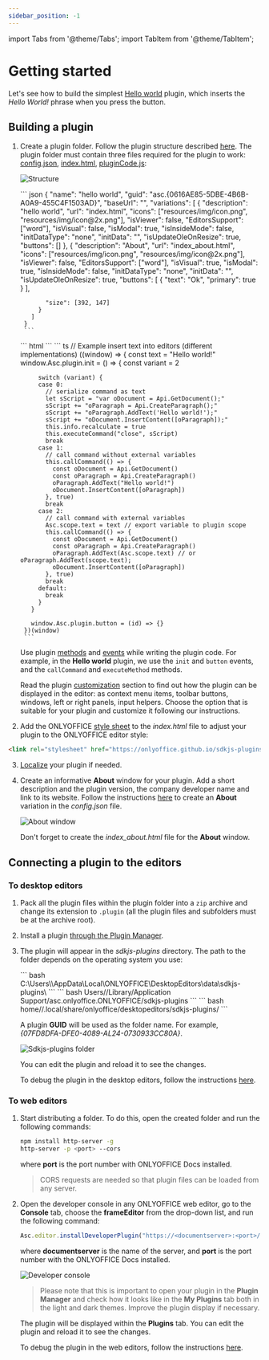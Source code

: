 ```yaml
---
sidebar_position: -1
---
```


import Tabs from '@theme/Tabs';
import TabItem from '@theme/TabItem';


# Getting started

Let's see how to build the simplest [Hello world](https://github.com/ONLYOFFICE/sdkjs-plugins/tree/master/helloworld) plugin, which inserts the *Hello World!* phrase when you press the button.

## Building a plugin

1. Create a plugin folder. Follow the plugin structure described [here](../structure/manifest/manifest.md). The plugin folder must contain three files required for the plugin to work: [config.json](../structure/manifest/manifest.md), [index.html](../structure/entry-point.md), [pluginCode.js](../interacting-with-editors/overview/overview.md):

   ![Structure](/assets/images/plugins/plugins-structure.png)

   <Tabs>
      <TabItem value="config" label="config.json">
        ``` json
        {
          "name": "hello world",
          "guid": "asc.{0616AE85-5DBE-4B6B-A0A9-455C4F1503AD}",
          "baseUrl": "",
          "variations": [
            {
              "description": "hello world",
              "url": "index.html",
              "icons": ["resources/img/icon.png", "resources/img/icon@2x.png"],
              "isViewer": false,
              "EditorsSupport": ["word"],
              "isVisual": false,
              "isModal": true,
              "isInsideMode": false,
              "initDataType": "none",
              "initData": "",
              "isUpdateOleOnResize": true,
              "buttons": []
            },
            {
              "description": "About",
              "url": "index_about.html",
              "icons": ["resources/img/icon.png", "resources/img/icon@2x.png"],
              "isViewer": false,
              "EditorsSupport": ["word"],
              "isVisual": true,
              "isModal": true,
              "isInsideMode": false,
              "initDataType": "none",
              "initData": "",
              "isUpdateOleOnResize": true,
              "buttons": [
                {
                  "text": "Ok",
                  "primary": true
                }
              ],

              "size": [392, 147]
            }
          ]
        }
        ```
      </TabItem>
      <TabItem value="html" label="index.html">
        ``` html
        <!DOCTYPE html>
        <html>
        <head>
          <meta charset="UTF-8" />
          <title>Hello world</title>
          <script type="text/javascript" src="https://onlyoffice.github.io/sdkjs-plugins/v1/plugins.js"></script>
          <script type="text/javascript" src="https://onlyoffice.github.io/sdkjs-plugins/v1/plugins-ui.js"></script>
          <link rel="stylesheet" href="https://onlyoffice.github.io/sdkjs-plugins/v1/plugins.css">
          <script type="text/javascript" src="scripts/helloworld.js"></script>
        </head>
        <body>
        </body>
        </html>
        ```
      </TabItem>
      <TabItem value="code" label="pluginCode.js">
        ``` ts
        // Example insert text into editors (different implementations)
        ((window) => {
          const text = "Hello world!"
          window.Asc.plugin.init = () => {
            const variant = 2

            switch (variant) {
            case 0:
              // serialize command as text
              let sScript = "var oDocument = Api.GetDocument();"
              sScript += "oParagraph = Api.CreateParagraph();"
              sScript += "oParagraph.AddText('Hello world!');"
              sScript += "oDocument.InsertContent([oParagraph]);"
              this.info.recalculate = true
              this.executeCommand("close", sScript)
              break
            case 1:
              // call command without external variables
              this.callCommand(() => {
                const oDocument = Api.GetDocument()
                const oParagraph = Api.CreateParagraph()
                oParagraph.AddText("Hello world!")
                oDocument.InsertContent([oParagraph])
              }, true)
              break
            case 2:
              // call command with external variables
              Asc.scope.text = text // export variable to plugin scope
              this.callCommand(() => {
                const oDocument = Api.GetDocument()
                const oParagraph = Api.CreateParagraph()
                oParagraph.AddText(Asc.scope.text) // or oParagraph.AddText(scope.text);
                oDocument.InsertContent([oParagraph])
              }, true)
              break
            default:
              break
            }
          }

          window.Asc.plugin.button = (id) => {}
        })(window)
        ```
      </TabItem>
   </Tabs>

   Use plugin [methods](../interacting-with-editors/overview/how-to-call-methods.md) and [events](../interacting-with-editors/overview/how-to-attach-events.md) while writing the plugin code. For example, in the **Hello world** plugin, we use the `init` and `button` events, and the `callCommand` and `executeMethod` methods.

   Read the plugin [customization](../customization/context-menu.md) section to find out how the plugin can be displayed in the editor: as context menu items, toolbar buttons, windows, left or right panels, input helpers. Choose the option that is suitable for your plugin and customize it following our instructions.

2. Add the ONLYOFFICE [style sheet](../structure/styles.md) to the *index.html* file to adjust your plugin to the ONLYOFFICE editor style:

``` html
<link rel="stylesheet" href="https://onlyoffice.github.io/sdkjs-plugins/v1/plugins.css">
```

3. [Localize](../structure/localization.md) your plugin if needed.

4. Create an informative **About** window for your plugin. Add a short description and the plugin version, the company developer name and link to its website. Follow the instructions [here](../structure/manifest/variations.md) to create an **About** variation in the *config.json* file.

   ![About window](/assets/images/plugins/about-variation.png)

   Don't forget to create the *index_about.html* file for the **About** window.

## Connecting a plugin to the editors

### To desktop editors

1. Pack all the plugin files within the plugin folder into a `zip` archive and change its extension to `.plugin` (all the plugin files and subfolders must be at the archive root).

2. Install a plugin [through the Plugin Manager](../tutorials/installing/onlyoffice-desktop-editors.md#adding-plugins-through-the-plugin-manager).

3. The plugin will appear in the *sdkjs-plugins* directory. The path to the folder depends on the operating system you use:

   <Tabs>
      <TabItem value="win" label="Windows">
         ``` bash
         C:\Users\<username>\AppData\Local\ONLYOFFICE\DesktopEditors\data\sdkjs-plugins\
         ```
      </TabItem>
      <TabItem value="mac" label="macOS">
         ``` bash
         Users/<username>/Library/Application Support/asc.onlyoffice.ONLYOFFICE/sdkjs-plugins
         ```
      </TabItem>
      <TabItem value="lin" label="Linux">
         ``` bash
         home/<username>/.local/share/onlyoffice/desktopeditors/sdkjs-plugins/
         ```
      </TabItem>
   </Tabs>
   
   A plugin **GUID** will be used as the folder name. For example, *\{07FD8DFA-DFE0-4089-AL24-0730933CC80A\}*.

   ![Sdkjs-plugins folder](/assets/images/plugins/sdkjs-plugins-folder.png)

   You can edit the plugin and reload it to see the changes.

   To debug the plugin in the desktop editors, follow the instructions [here](../tutorials/developing/for-desktop-editors.md#debugging).

### To web editors

1. Start distributing a folder. To do this, open the created folder and run the following commands:

   ``` sh
   npm install http-server -g
   http-server -p <port> --cors
   ```

   where **port** is the port number with ONLYOFFICE Docs installed.

   > CORS requests are needed so that plugin files can be loaded from any server.

2. Open the developer console in any ONLYOFFICE web editor, go to the **Console** tab, choose the **frameEditor** from the drop-down list, and run the following command:

   ``` ts
   Asc.editor.installDeveloperPlugin("https://<documentserver>:<port>/config.json")
   ```

   where **documentserver** is the name of the server, and **port** is the port number with the ONLYOFFICE Docs installed.

   ![Developer console](/assets/images/plugins/developer-console.png)

   > Please note that this is important to open your plugin in the **Plugin Manager** and check how it looks like in the **My Plugins** tab both in the light and dark themes. Improve the plugin display if necessary.

   The plugin will be displayed within the **Plugins** tab. You can edit the plugin and reload it to see the changes.

   To debug the plugin in the web editors, follow the instructions [here](../tutorials/developing/for-web-editors.md#debugging).
